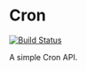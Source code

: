 Cron
====

[![Build Status](https://secure.travis-ci.org/NoUseFreak/Cron.png)](https://travis-ci.org/NoUseFreak/Cron)

A simple Cron API.
